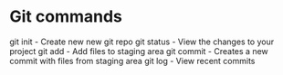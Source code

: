 # Git commands

git init - Create new new git repo
git status - View the changes to your project
git add - Add files to staging area
git commit - Creates a new commit with files from staging area
git log - View recent commits
